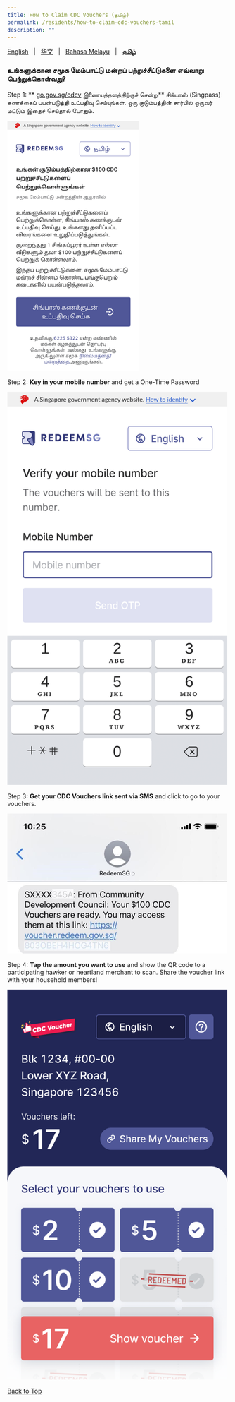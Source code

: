 ```yaml
---
title: How to Claim CDC Vouchers (தமிழ்)
permalink: /residents/how-to-claim-cdc-vouchers-tamil
description: ""
---
```

[English](how-to-claim-cdc-vouchers) &nbsp;&nbsp;&#124;&nbsp;&nbsp; [华文](how-to-claim-cdc-vouchers-chinese)  &nbsp;&nbsp;&#124;&nbsp;&nbsp; [Bahasa Melayu](how-to-claim-cdc-vouchers-malay) &nbsp;&nbsp;&#124;&nbsp;&nbsp; **[தமிழ்](how-to-claim-cdc-vouchers-tamil)**

<a id="pagetop"></a>

### உங்களுக்கான சமூக மேம்பாட்டு மன்றப் பற்றுச்சீட்டுகளை எவ்வாறு  பெற்றுக்கொள்வது?


Step 1: ** [go.gov.sg/cdcv](https://go.gov.sg/cdcv) இணையத்தளத்திற்குச் சென்று** சிங்பாஸ் (Singpass) கணக்கைப் பயன்படுத்தி உட்பதிவு செய்யுங்கள். ஒரு குடும்பத்தின் சார்பில் ஒருவர் மட்டும் இதைச் செய்தால் போதும்.

<img src="/images/residents/screengrabs-for-infographics/tamil/M_Log%20in_ta_5novupdated.png" alt="Step 1" style="width:300px !important; !important;" />

Step 2: **Key in your mobile number** and get a One-Time Password

<img src="/images/residents/screengrabs-for-infographics/english/M_MobileNumber_En_5Nov.png" alt="Step 2" style="width:500px !important; !important;" />


Step 3: **Get your CDC Vouchers link sent via SMS** and click to go to your vouchers.

<img src="/images/residents/screengrabs-for-infographics/english/Masked%20NRIC.jpg" alt="Step 3" style="width:500px !important; !important;" />

Step 4: **Tap the amount you want to use** and show the QR code to a participating hawker or heartland merchant to scan. Share the voucher link with your household members!

<img src="/images/residents/screengrabs-for-infographics/english/mixed%20vouchers_17.png" alt="Step 4" style="width:500px !important; !important;" />


[Back to Top](#pagetop)